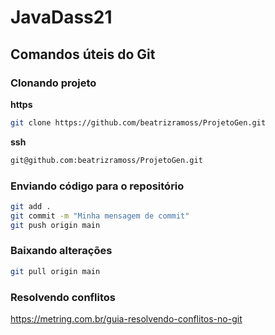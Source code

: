 # JavaDass21


## Comandos úteis do Git


### Clonando projeto

**https**

```sh
git clone https://github.com/beatrizramoss/ProjetoGen.git
```

**ssh**

```sh
git@github.com:beatrizramoss/ProjetoGen.git
```

### Enviando código para o repositório


```sh
git add .
git commit -m "Minha mensagem de commit"
git push origin main
```

### Baixando alterações 

```sh
git pull origin main
```


### Resolvendo conflitos

https://metring.com.br/guia-resolvendo-conflitos-no-git
